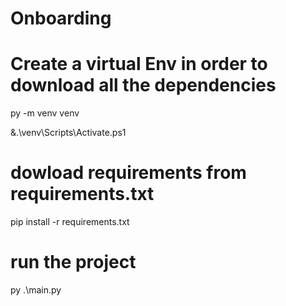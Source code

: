 # Onboarding

# Create a virtual Env in order to download all the dependencies
py -m venv venv

&.\venv\Scripts\Activate.ps1

# dowload requirements from requirements.txt

pip install -r requirements.txt

# run the project

py .\main.py